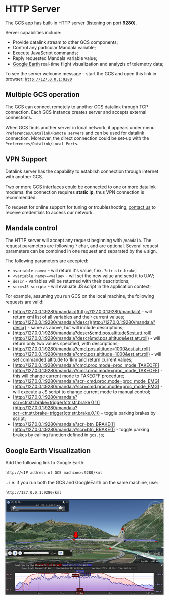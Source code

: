 ---
---

# HTTP Server

The GCS app has built-in HTTP server (listening on port **9280**).

Server capabilities include:

* Provide datalink stream to other GCS components;
* Control any particular Mandala variable;
* Execute JavaScript commands;
* Reply requested Mandala variable value;
* [Google Earth](http://earth.google.com) real-time flight visualization and analyzis of telemetry data;

To see the server welcome message - start the GCS and open this link in browser: [`http://127.0.0.1:9280`](http://127.0.0.1:9280)

## Multiple GCS operation

The GCS can connect remotely to another GCS datalink through TCP connection. Each GCS instance creates server and accepts external connections.

When GCS finds another server in local network, it appears under menu `Preferences/Datalink/Remote servers` and can be used for datalink connection. Moreover, the direct connection could be set-up with the `Preferences/Datalink/Local Ports`.

## VPN Support

Datalink server has the capability to establish connection through internet with another GCS.

Two or more GCS interfaces could be connected to one or more datalink modems. the connection requires **static ip**, thus VPN connection is recommended.

To request for online support for tuning or troubleshooting, [contact us](/contacts.md) to receive credentials to access our network.

## Mandala control

The HTTP server will accept any request beginning with `/mandala`. The request parameters are following `?` char, and are optional. Several request parameters can be combined in one request and separated by the `&` sign.

The following parameters are accepted:

* `<variable name>` - will return it's value, f.ex. `?ctr.str.brake`;
* `<variable name>=<value>` - will set the new value and send it to UAV;
* `descr` - variables will be returned with their descriptions;
* `scr=<JS script>` - will evaluate JS script in the application context;

For example, assuming you run GCS on the local machine, the following requests are valid:

* [http://127.0.0.1:9280/mandala](http://127.0.0.1:9280/mandala) - will return xml list of all variables and their current values;
* [http://127.0.0.1:9280/mandala?descr](http://127.0.0.1:9280/mandala?descr) - same as above, but will include descriptions;
* [http://127.0.0.1:9280/mandala?descr&cmd.pos.altitude&est.att.roll](http://127.0.0.1:9280/mandala?descr&md.pos.altitude&est.att.roll) - will return only two values specified, with descriptions;
* [http://127.0.0.1:9280/mandala?cmd.pos.altitude=1000&est.att.roll](http://127.0.0.1:9280/mandala?cmd.pos.altitude=1000&est.att.roll) - will set commanded altitude to 1km and return current values;
* [http://127.0.0.1:9280/mandala?cmd.proc.mode=proc_mode_TAKEOFF](http://127.0.0.1:9280/mandala?cmd.proc.mode=proc_mode_TAKEOFF) - this will change current mode to TAKEOFF procedure;
* [http://127.0.0.1:9280/mandala?scr=cmd.proc.mode=proc_mode_EMG](http://127.0.0.1:9280/mandala?scr=cmd.proc.mode=proc_mode_EMG) - will execute a JS script to change current mode to manual control;
* [http://127.0.0.1:9280/mandala?scr=ctr.str.brake=trigger(ctr.str.brake,0,1)](http://127.0.0.1:9280/mandala?scr=ctr.str.brake=trigger(ctr.str.brake,0,1)) - toggle parking brakes by script;
* [http://127.0.0.1:9280/mandala?scr=btn_BRAKE()](http://127.0.0.1:9280/mandala?scr=btn_BRAKE()) - toggle parking brakes by calling function defined in `gcs.js`;

## Google Earth Visualization

Add the following link to Google Earth:

`http://<IP address of GCS machine>:9280/kml`

.. i.e. if you run both the GCS and GoogleEarth on the same machine, use:

`http://127.0.0.1:9280/kml`

![GoogleEarth Visualization](assets/googleearth.png)
